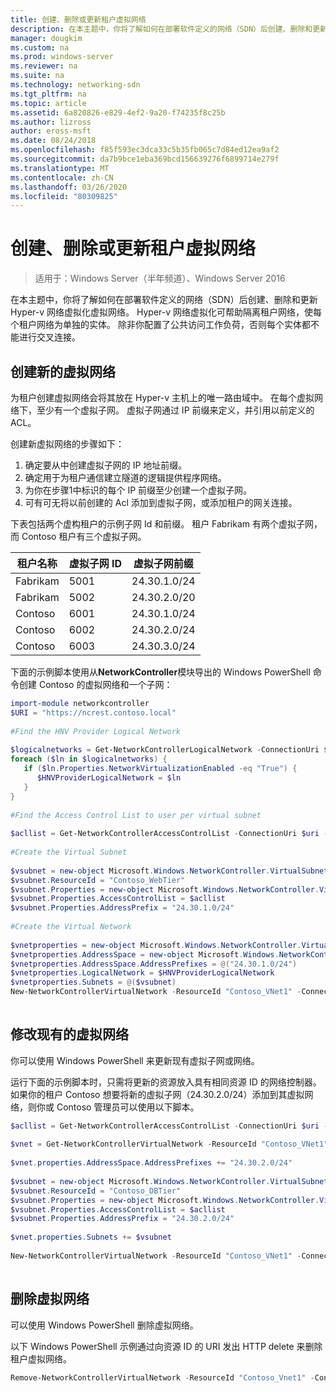 ```yaml
---
title: 创建、删除或更新租户虚拟网络
description: 在本主题中，你将了解如何在部署软件定义的网络（SDN）后创建、删除和更新 Hyper-v 网络虚拟化虚拟网络。 Hyper-v 网络虚拟化可帮助隔离租户网络，使每个租户网络为单独的实体。 除非你配置了公共访问工作负荷，否则每个实体都不能进行交叉连接。
manager: dougkim
ms.custom: na
ms.prod: windows-server
ms.reviewer: na
ms.suite: na
ms.technology: networking-sdn
ms.tgt_pltfrm: na
ms.topic: article
ms.assetid: 6a820826-e829-4ef2-9a20-f74235f8c25b
ms.author: lizross
author: eross-msft
ms.date: 08/24/2018
ms.openlocfilehash: f85f593ec3dca33c5b35fb065c7d84ed12ea9af2
ms.sourcegitcommit: da7b9bce1eba369bcd156639276f6899714e279f
ms.translationtype: MT
ms.contentlocale: zh-CN
ms.lasthandoff: 03/26/2020
ms.locfileid: "80309825"
---
```

# <a name="create-delete-or-update-tenant-virtual-networks"></a>创建、删除或更新租户虚拟网络

>适用于：Windows Server（半年频道）、Windows Server 2016

在本主题中，你将了解如何在部署软件定义的网络（SDN）后创建、删除和更新 Hyper-v 网络虚拟化虚拟网络。 Hyper-v 网络虚拟化可帮助隔离租户网络，使每个租户网络为单独的实体。 除非你配置了公共访问工作负荷，否则每个实体都不能进行交叉连接。   
  
## <a name="create-a-new-virtual-network"></a>创建新的虚拟网络  
为租户创建虚拟网络会将其放在 Hyper-v 主机上的唯一路由域中。 在每个虚拟网络下，至少有一个虚拟子网。 虚拟子网通过 IP 前缀来定义，并引用以前定义的 ACL。  

创建新虚拟网络的步骤如下：

1. 确定要从中创建虚拟子网的 IP 地址前缀。   
2. 确定用于为租户通信建立隧道的逻辑提供程序网络。   
3. 为你在步骤1中标识的每个 IP 前缀至少创建一个虚拟子网。 
4. 可有可无将以前创建的 Acl 添加到虚拟子网，或添加租户的网关连接。 

下表包括两个虚构租户的示例子网 Id 和前缀。 租户 Fabrikam 有两个虚拟子网，而 Contoso 租户有三个虚拟子网。  
 
  
租户名称  |虚拟子网 ID  |虚拟子网前缀    
---------|---------|---------  
Fabrikam    |5001         |24.30.1.0/24           
Fabrikam     |5002         | 24.30.2.0/20          
Contoso    |6001         |  24.30.1.0/24         
Contoso    | 6002        |  24.30.2.0/24         
Contoso     | 6003        | 24.30.3.0/24          
  
下面的示例脚本使用从**NetworkController**模块导出的 Windows PowerShell 命令创建 Contoso 的虚拟网络和一个子网：   
  
```Powershell  
import-module networkcontroller  
$URI = "https://ncrest.contoso.local"  
  
#Find the HNV Provider Logical Network  
  
$logicalnetworks = Get-NetworkControllerLogicalNetwork -ConnectionUri $uri  
foreach ($ln in $logicalnetworks) {  
   if ($ln.Properties.NetworkVirtualizationEnabled -eq "True") {  
      $HNVProviderLogicalNetwork = $ln  
   }  
}   
  
#Find the Access Control List to user per virtual subnet  
  
$acllist = Get-NetworkControllerAccessControlList -ConnectionUri $uri -ResourceId "AllowAll"  
  
#Create the Virtual Subnet  
  
$vsubnet = new-object Microsoft.Windows.NetworkController.VirtualSubnet  
$vsubnet.ResourceId = "Contoso_WebTier"  
$vsubnet.Properties = new-object Microsoft.Windows.NetworkController.VirtualSubnetProperties  
$vsubnet.Properties.AccessControlList = $acllist  
$vsubnet.Properties.AddressPrefix = "24.30.1.0/24"  
  
#Create the Virtual Network  
  
$vnetproperties = new-object Microsoft.Windows.NetworkController.VirtualNetworkProperties  
$vnetproperties.AddressSpace = new-object Microsoft.Windows.NetworkController.AddressSpace  
$vnetproperties.AddressSpace.AddressPrefixes = @("24.30.1.0/24")  
$vnetproperties.LogicalNetwork = $HNVProviderLogicalNetwork  
$vnetproperties.Subnets = @($vsubnet)  
New-NetworkControllerVirtualNetwork -ResourceId "Contoso_VNet1" -ConnectionUri $uri -Properties $vnetproperties  
  
```  
  
## <a name="modify-an-existing-virtual-network"></a>修改现有的虚拟网络  
你可以使用 Windows PowerShell 来更新现有虚拟子网或网络。   
  
运行下面的示例脚本时，只需将更新的资源放入具有相同资源 ID 的网络控制器。 如果你的租户 Contoso 想要将新的虚拟子网（24.30.2.0/24）添加到其虚拟网络，则你或 Contoso 管理员可以使用以下脚本。  
  
```PowerShell  
$acllist = Get-NetworkControllerAccessControlList -ConnectionUri $uri -ResourceId "AllowAll"  
  
$vnet = Get-NetworkControllerVirtualNetwork -ResourceId "Contoso_VNet1" -ConnectionUri $uri  
  
$vnet.properties.AddressSpace.AddressPrefixes += "24.30.2.0/24"  
  
$vsubnet = new-object Microsoft.Windows.NetworkController.VirtualSubnet  
$vsubnet.ResourceId = "Contoso_DBTier"  
$vsubnet.Properties = new-object Microsoft.Windows.NetworkController.VirtualSubnetProperties  
$vsubnet.Properties.AccessControlList = $acllist  
$vsubnet.Properties.AddressPrefix = "24.30.2.0/24"  
  
$vnet.properties.Subnets += $vsubnet  
  
New-NetworkControllerVirtualNetwork -ResourceId "Contoso_VNet1" -ConnectionUri $uri -properties $vnet.properties  
  
```  
  
## <a name="delete-a-virtual-network"></a>删除虚拟网络  
  
可以使用 Windows PowerShell 删除虚拟网络。  
  
以下 Windows PowerShell 示例通过向资源 ID 的 URI 发出 HTTP delete 来删除租户虚拟网络。  

```PowerShell  
Remove-NetworkControllerVirtualNetwork -ResourceId "Contoso_Vnet1" -ConnectionUri $uri  
```

